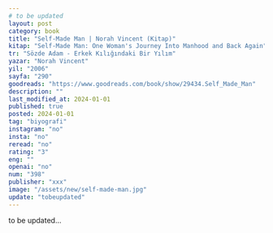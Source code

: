 ```yaml
---
# to be updated
layout: post
category: book
title: "Self-Made Man | Norah Vincent (Kitap)"
kitap: "Self-Made Man: One Woman's Journey Into Manhood and Back Again"
tr: "Sözde Adam - Erkek Kılığındaki Bir Yılım"
yazar: "Norah Vincent"
yil: "2006"
sayfa: "290"
goodreads: "https://www.goodreads.com/book/show/29434.Self_Made_Man"
description: ""
last_modified_at: 2024-01-01
published: true
posted: 2024-01-01
tag: "biyografi"
instagram: "no"
insta: "no"
reread: "no"
rating: "3"
eng: ""
openai: "no"
num: "398"
publisher: "xxx"
image: "/assets/new/self-made-man.jpg"
update: "tobeupdated"
---
```


to be updated...
